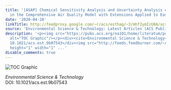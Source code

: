 ```yaml
---
title: '[ASAP] Chemical Sensitivity Analysis and Uncertainty Analysis of Ozone Production
  in the Comprehensive Air Quality Model with Extensions Applied to Eastern Texas'
date: '2020-04-20'
linkTitle: http://feedproxy.google.com/~r/acs/esthag/~3/mhf2ymIzU8A/acs.est.9b07543
source: 'Environmental Science & Technology: Latest Articles (ACS Publications)'
description: '<p><img src="https://pubs.acs.org/na101/home/literatum/publisher/achs/journals/content/esthag/0/esthag.ahead-of-print/acs.est.9b07543/20200412/images/medium/es9b07543_0005.gif"
  alt="TOC Graphic"/></p><div><cite>Environmental Science & Technology</cite></div><div>DOI:
  10.1021/acs.est.9b07543</div><img src="http://feeds.feedburner.com/~r/acs/esthag/~4/mhf2ymIzU8A"
  height="1" width="1" ...'
disable_comments: true
---
```

<p><img src="https://pubs.acs.org/na101/home/literatum/publisher/achs/journals/content/esthag/0/esthag.ahead-of-print/acs.est.9b07543/20200412/images/medium/es9b07543_0005.gif" alt="TOC Graphic"/></p><div><cite>Environmental Science & Technology</cite></div><div>DOI: 10.1021/acs.est.9b07543</div><img src="http://feeds.feedburner.com/~r/acs/esthag/~4/mhf2ymIzU8A" height="1" width="1" ...